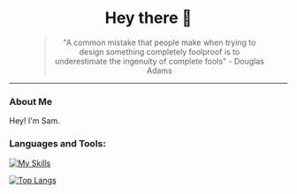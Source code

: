<h1 align="center">
Hey there 👋
</h1>

<figure>
  <blockquote align="center">
  "A common mistake that people make when trying to design something completely foolproof is to underestimate the ingenuity of complete fools" - Douglas Adams
  </blockquote>
</figure>

---

### About Me
Hey! I'm Sam.

### Languages and Tools:
[![My Skills](https://skillicons.dev/icons?i=py,php,html,css,js,sass,bootstrap&perline=4)](https://skillicons.dev)


[![Top Langs](https://github-readme-stats.vercel.app/api/top-langs/?username=blindninja616&layout=compact&theme=dark&bg_color=00000000)](https://github.com/anuraghazra/github-readme-stats)
